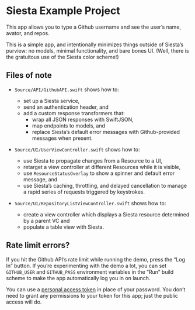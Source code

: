 # Siesta Example Project

This app allows you to type a Github username and see the user’s name, avator, and repos.

This is a simple app, and intentionally minimizes things outside of Siesta’s purview: no models, minimal functionality, and bare bones UI. (Well, there is the gratuitous use of the Siesta color scheme!)

## Files of note

- `Source/API/GithubAPI.swift` shows how to:
    
    - set up a Siesta service,
    - send an authentication header, and
    - add a custom response transformers that:
        - wrap all JSON responses with SwiftJSON,
        - map endpoints to models, and
        - replace Siesta’s default error messages with Github-provided messages when present.

- `Source/UI/UserViewController.swift` shows how to:
    
    - use Siesta to propagate changes from a Resource to a UI,
    - retarget a view controller at different Resources while it is visible,
    - use `ResourceStatusOverlay` to show a spinner and default error message, and
    - use Siesta’s caching, throttling, and delayed cancellation to manage a rapid series of requests triggered by keystrokes.

- `Source/UI/RepositoryListViewController.swift` shows how to:
    
    - create a view controller which displays a Siesta resource determined by a parent VC and
    - populate a table view with Siesta.

## Rate limit errors?

If you hit the Github API’s rate limit while running the demo, press the “Log In” button. If you’re experimenting with the demo a lot, you can set `GITHUB_USER` and `GITHUB_PASS` environment variables in the “Run” build scheme to make the app automatically log you in on launch.

You can use a [personal access token](https://github.com/settings/tokens) in place of your password. You don’t need to grant any permissions to your token for this app; just the public access will do.
